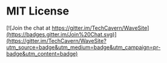 MIT License
==============

[![Join the chat at https://gitter.im/TechCavern/WaveSite](https://badges.gitter.im/Join%20Chat.svg)](https://gitter.im/TechCavern/WaveSite?utm_source=badge&utm_medium=badge&utm_campaign=pr-badge&utm_content=badge)
